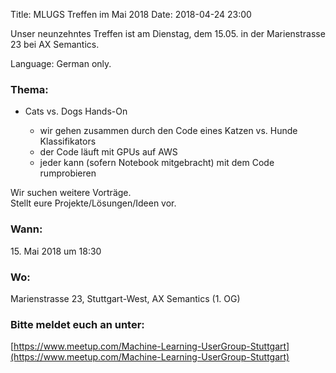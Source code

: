 Title: MLUGS Treffen im Mai 2018
Date: 2018-04-24 23:00

Unser neunzehntes Treffen ist am Dienstag, dem 15.05. in der Marienstrasse 23 bei AX Semantics.

Language: German only.

### Thema:


- Cats vs. Dogs Hands-On

    * wir gehen zusammen durch den Code eines Katzen vs. Hunde Klassifikators
    * der Code läuft mit GPUs auf AWS
    * jeder kann (sofern Notebook mitgebracht) mit dem Code rumprobieren


Wir suchen weitere Vorträge.  
Stellt eure Projekte/Lösungen/Ideen vor.


### Wann:

<p>15. Mai 2018 um 18:30</p>  

### Wo:

Marienstrasse 23, Stuttgart-West, AX Semantics (1. OG)

### Bitte meldet euch an unter:
[https://www.meetup.com/Machine-Learning-UserGroup-Stuttgart](https://www.meetup.com/Machine-Learning-UserGroup-Stuttgart)
